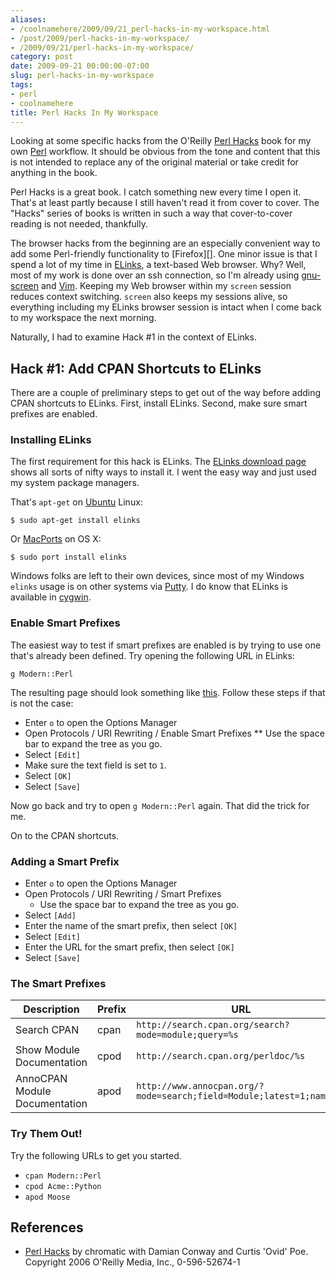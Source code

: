 ```yaml
---
aliases:
- /coolnamehere/2009/09/21_perl-hacks-in-my-workspace.html
- /post/2009/perl-hacks-in-my-workspace/
- /2009/09/21/perl-hacks-in-my-workspace/
category: post
date: 2009-09-21 00:00:00-07:00
slug: perl-hacks-in-my-workspace
tags:
- perl
- coolnamehere
title: Perl Hacks In My Workspace
---
```


Looking at some specific hacks from the O'Reilly [Perl Hacks](http://oreilly.com/catalog/9780596526740/) book for my own [Perl](../../../card/Perl.md) workflow. It should be obvious from the tone and content that this is not intended to replace any of the  original material or take credit for anything in the book. 

<!--more-->

Perl Hacks is a great book. I catch something new every time I open it. That's 
at least partly because I still haven't read it from cover to cover. The "Hacks" 
series of books is written in such a way that cover-to-cover reading is not 
needed, thankfully.

The browser hacks from the beginning are an especially convenient way 
to add some Perl-friendly functionality to \[Firefox\]\[\].
One minor issue is that I spend a lot of my time in [ELinks](http://elinks.cz/), 
a text-based Web browser. Why? Well, most of my work is done over an ssh
connection, so I'm already using [gnu-screen](../../2007/01/gnu-screen.md) and [Vim](../../../card/Vim.md). Keeping my Web
browser within my `screen` session reduces context switching. `screen` also
keeps my sessions alive, so everything including my ELinks browser session is
intact when I come back to my workspace the next morning.

Naturally, I had to examine Hack #1 in the context of ELinks.

## Hack #1: Add CPAN Shortcuts to ELinks

There are a couple of preliminary steps to get out of the way before adding
CPAN shortcuts to ELinks. First, install ELinks. Second, make sure smart
prefixes are enabled.

### Installing ELinks

The first requirement for this hack is ELinks. The [ELinks download page](http://elinks.cz/download.html) shows all sorts of nifty ways to install it. I went the easy way and just used my system package managers.

That's `apt-get` on [Ubuntu](http://www.ubuntu.com) Linux:

````
$ sudo apt-get install elinks
````

Or [MacPorts](http://www.macports.org/) on OS X:

````
$ sudo port install elinks
````

Windows folks are left to their own devices, since most of my Windows `elinks`  usage is on other systems via [Putty](http://www.chiark.greenend.org.uk/~sgtatham/putty/). I do know that ELinks is available in [cygwin](../../2004/07/cygwin.md).

### Enable Smart Prefixes

The easiest way to test if smart prefixes are enabled is by trying to use
one that's already been defined. Try opening the following URL in ELinks:

````
g Modern::Perl
````

The resulting page should look something like [this](http://www.google.com/search?q=Modern%3a%3aPerl&btnG=Google+Search).
Follow these steps if that is not the case:

* Enter `o` to open the Options Manager
* Open Protocols / URI Rewriting / Enable Smart Prefixes
  \** Use the space bar to expand the tree as you go.
* Select `[Edit]`
* Make sure the text field is set to `1`.
* Select `[OK]`
* Select `[Save]`

Now go back and try to open `g Modern::Perl` again. That did the trick for me.

On to the CPAN shortcuts.

### Adding a Smart Prefix

* Enter `o` to open the Options Manager
* Open Protocols / URI Rewriting / Smart Prefixes
  * Use the space bar to expand the tree as you go.
* Select `[Add]`
* Enter the name of the smart prefix, then select `[OK]`
* Select `[Edit]`
* Enter the URL for the smart prefix, then select `[OK]`
* Select `[Save]`

### The Smart Prefixes

|Description|Prefix|URL|
|-----------|------|---|
|Search CPAN|cpan|`http://search.cpan.org/search?mode=module;query=%s`|
|Show Module Documentation|cpod|`http://search.cpan.org/perldoc/%s`|
|AnnoCPAN Module Documentation|apod|`http://www.annocpan.org/?mode=search;field=Module;latest=1;name=%s`|

### Try Them Out!

Try the following URLs to get you started.

* `cpan Modern::Perl`
* `cpod Acme::Python`
* `apod Moose`

## References

* [Perl Hacks](http://oreilly.com/catalog/9780596526740/) by chromatic with 
  Damian Conway and Curtis 'Ovid' Poe. Copyright 2006 O'Reilly Media, Inc., 0-596-52674-1
